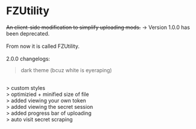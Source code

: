 # FZUtility
~~An client-side modification to simplify uploading mods.~~ -> Version 1.0.0 has been deprecated.
<br><br>
From now it is called FZUtility.
<br><br>
2.0.0 changelogs:
<br>
> dark theme (bcuz white is eyeraping)
<br>
> custom styles
<br>
> optimizied + minified size of file
<br>
> added viewing your own token
<br>
> added viewing the secret session
<br>
> added progress bar of uploading
<br>
> auto visit secret scraping 
